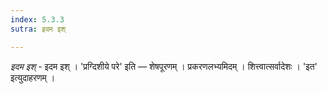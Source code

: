 ```yaml
---
index: 5.3.3
sutra: इदम इश्

---
```

_इदम इश्_ - इदम इश् । 'प्रग्दिशीये परे' इति — शेषपूरणम् । प्रकरणलभ्यमिदम् । शित्त्वात्सर्वादेशः । 'इत' इत्युदाहरणम् ।